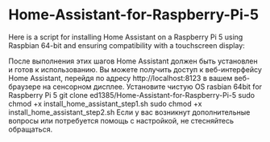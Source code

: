 # Home-Assistant-for-Raspberry-Pi-5
Here is a script for installing Home Assistant on a Raspberry Pi 5 using Raspbian 64-bit and ensuring compatibility with a touchscreen display:

После выполнения этих шагов Home Assistant должен быть установлен и готов к использованию. Вы можете получить доступ к веб-интерфейсу Home Assistant, перейдя по адресу http://localhost:8123 в вашем веб-браузере на сенсорном дисплее.
Установите чистую OS rasbian 64bit for Raspberry Pi 5
git  clone ed1385/Home-Assistant-for-Raspberry-Pi-5
sudo chmod +x install_home_assistant_step1.sh
sudo chmod +x install_home_assistant_step2.sh
Если у вас возникнут дополнительные вопросы или потребуется помощь с настройкой, не стесняйтесь обращаться.

